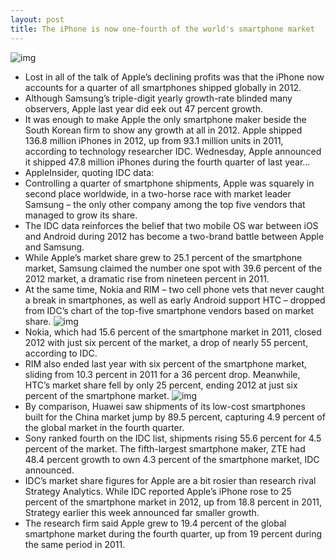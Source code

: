 ```yaml
---
layout: post
title: The iPhone is now one-fourth of the world's smartphone market
---
```

![img](http://media.idownloadblog.com/wp-content/uploads/2013/01/idc-smartphone-shipments2012.png)
* Lost in all of the talk of Apple’s declining profits was that the iPhone now accounts for a quarter of all smartphones shipped globally in 2012.
* Although Samsung’s triple-digit yearly growth-rate blinded many observers, Apple last year did eek out 47 percent growth.
* It was enough to make Apple the only smartphone maker beside the South Korean firm to show any growth at all in 2012. Apple shipped 136.8 million iPhones in 2012, up from 93.1 million units in 2011, according to technology researcher IDC. Wednesday, Apple announced it shipped 47.8 million iPhones during the fourth quarter of last year…
* AppleInsider, quoting IDC data:
* Controlling a quarter of smartphone shipments, Apple was squarely in second place worldwide, in a two-horse race with market leader Samsung – the only other company among the top five vendors that managed to grow its share.
* The IDC data reinforces the belief that two mobile OS war between iOS and Android during 2012 has become a two-brand battle between Apple and Samsung.
* While Apple’s market share grew to 25.1 percent of the smartphone market, Samsung claimed the number one spot with 39.6 percent of the 2012 market, a dramatic rise from nineteen percent in 2011.
* At the same time, Nokia and RIM – two cell phone vets that never caught a break in smartphones, as well as early Android support HTC – dropped from IDC’s chart of the top-five smartphone vendors based on market share.
![img](http://media.idownloadblog.com/wp-content/uploads/2013/01/idc-smartphone-marketshare.png)
* Nokia, which had 15.6 percent of the smartphone market in 2011, closed 2012 with just six percent of the market, a drop of nearly 55 percent, according to IDC.
* RIM also ended last year with six percent of the smartphone market, sliding from 10.3 percent in 2011 for a 36 percent drop. Meanwhile, HTC’s market share fell by only 25 percent, ending 2012 at just six percent of the smartphone market.
![img](http://media.idownloadblog.com/wp-content/uploads/2012/07/blackberry-10-arrives-why-get-excited-0-e1342866981930.jpg)
* By comparison, Huawei saw shipments of its low-cost smartphones built for the China market jump by 89.5 percent, capturing 4.9 percent of the global market in the fourth quarter.
* Sony ranked fourth on the IDC list, shipments rising 55.6 percent for 4.5 percent of the market. The fifth-largest smartphone maker, ZTE had 48.4 percent growth to own 4.3 percent of the smartphone market, IDC announced.
* IDC’s market share figures for Apple are a bit rosier than research rival Strategy Analytics. While IDC reported Apple’s iPhone rose to 25 percent of the smartphone market in 2012, up from 18.8 percent in 2011, Strategy earlier this week announced far smaller growth.
* The research firm said Apple grew to 19.4 percent of the global smartphone market during the fourth quarter, up from 19 percent during the same period in 2011.

